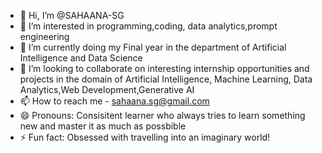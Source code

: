 - 👋 Hi, I’m @SAHAANA-SG
- 👀 I’m interested in programming,coding, data analytics,prompt engineering
- 🌱 I’m currently doing my Final year in the department of Artificial Intelligence and Data Science
- 💞️ I’m looking to collaborate on interesting internship opportunities and projects in the domain of Artificial Intelligence, Machine Learning, Data Analytics,Web Development,Generative AI
- 📫 How to reach me - sahaana.sg@gmail.com
- 😄 Pronouns: Consisitent learner who always tries to learn something new and master it as much as possbible
- ⚡ Fun fact: Obsessed with travelling into an imaginary world!

<!---
SAHAANA-SG/SAHAANA-SG is a ✨ special ✨ repository because its `README.md` (this file) appears on your GitHub profile.
You can click the Preview link to take a look at your changes.
--->
